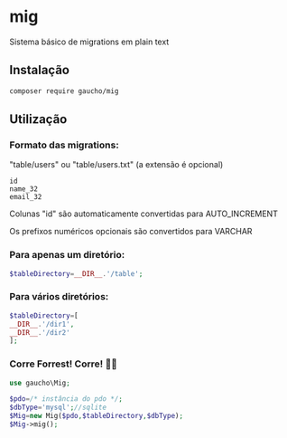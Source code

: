 # mig

Sistema básico de migrations em plain text

## Instalação

```bash
composer require gaucho/mig
```

## Utilização

### Formato das migrations:

"table/users" ou "table/users.txt" (a extensão é opcional)

```
id
name_32
email_32
```

Colunas "id" são automaticamente convertidas para AUTO_INCREMENT

Os prefixos numéricos opcionais são convertidos para VARCHAR

### Para apenas um diretório:

```php
$tableDirectory=__DIR__.'/table';
```

### Para vários diretórios:

```php
$tableDirectory=[
__DIR__.'/dir1',
__DIR__.'/dir2'
];
```


### Corre Forrest! Corre! 🏃‍♂️

```php
use gaucho\Mig;

$pdo=/* instância do pdo */;
$dbType='mysql';//sqlite
$Mig=new Mig($pdo,$tableDirectory,$dbType);
$Mig->mig();
```
